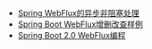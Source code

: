 * [Spring WebFlux的异步非阻塞处理](https://weread.qq.com/web/reader/44332cc071a486a7443c539k1c3321802231c383cd30bb3)
* [Spring Boot WebFlux增删改查样例](https://mrbird.cc/Spring-Boot-WebFlux-CRUD.html)
* [Spring Boot 2.0 WebFlux编程](https://mrbird.cc/Spring-Boot-2-0-WebFlux.html)
